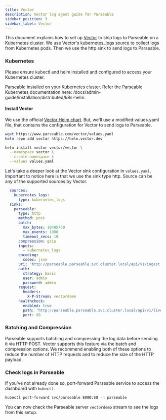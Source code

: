 ```yaml
---
title: Vector
description: Vector log agent guide for Parseable
sidebar_position: 3
sidebar_label: Vector
---
```


This document explains how to set up [Vector](https://vector.dev) to ship logs to Parseable on a Kubernetes cluster. We use Vector's kubernetes_logs source to collect logs from Kubernetes pods. Then we use the http sink to send logs to Parseable.

### Kubernetes
Please ensure kubectl and helm installed and configured to access your Kubernetes cluster.

Parseable installed on your Kubernetes cluster. Refer the Parseable Kubernetes documentation here: /docs/admin-guide/installation/distributed/k8s-helm.

#### Install Vector
We use the official [Vector Helm chart](https://github.com/helm/charts/tree/master/stable/vector). But, we'll use a modified values.yaml file, that contains the configuration for Vector to send logs to Parseable.

```bash
wget https://www.parseable.com/vector/values.yaml
helm repo add vector https://helm.vector.dev

helm install vector vector/vector \
  --namespace vector \
  --create-namespace \
  --values values.yaml
```

Let's take a deeper look at the Vector sink configuration in `values.yaml`. Important to notice here is that we use the sink type http. Source can be any of the supported sources by Vector.

```yaml
  sources:
    kubernetes_logs:
      type: kubernetes_logs
  sinks:
    parseable:
      type: http
      method: post
      batch:
        max_bytes: 10485760
        max_events: 1000
        timeout_secs: 10
      compression: gzip
      inputs: 
        - kubernetes_logs
      encoding:
        codec: json
      uri: 'http://parseable.parseable.svc.cluster.local/api/v1/ingest'
      auth:
        strategy: basic
        user: admin
        password: admin
      request:
        headers:
          X-P-Stream: vectordemo
      healthcheck:
        enabled: true
        path: 'http://parseable.parseable.svc.cluster.local/api/v1/liveness'
        port: 80
```

### Batching and Compression

Parseable supports batching and compressing the log data before sending it via HTTP POST. Vector supports this feature via the batch and compression options. We recommend enabling both of these options to reduce the number of HTTP requests and to reduce the size of the HTTP payload.

### Check logs in Parseable
If you've not already done so, port-forward Parseable service to access the dashboard with `kubectl`:

```bash
kubectl port-forward svc/parseable 8000:80 -n parseable
```

You can now check the Parseable server `vectordemo` stream to see the logs from this setup.
